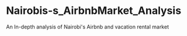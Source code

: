 # Nairobis-s_AirbnbMarket_Analysis
An In-depth analysis of Nairobi's Airbnb and vacation rental market
